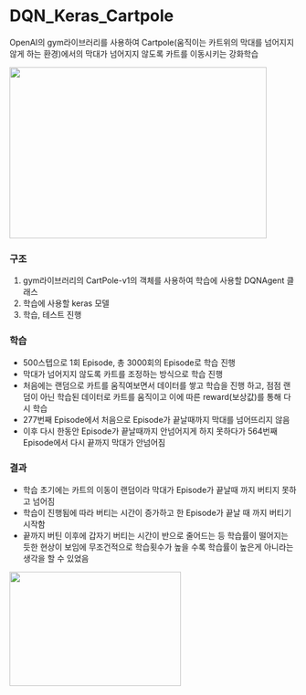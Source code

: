 # DQN_Keras_Cartpole

OpenAI의 gym라이브러리를 사용하여 Cartpole(움직이는 카트위의 막대를 넘어지지 않게 하는 환경)에서의 막대가 넘어지지 않도록 카트를 이동시키는 강화학습

<img src="https://user-images.githubusercontent.com/87750521/126890888-03bae56e-11b3-40b4-aaba-24bd0667e789.png" width="450" height="300">

### 구조
1) gym라이브러리의 CartPole-v1의 객체를 사용하여 학습에 사용할 DQNAgent 클래스
2) 학습에 사용할 keras 모델
3) 학습, 테스트 진행

### 학습
 - 500스텝으로 1회 Episode, 총 3000회의 Episode로 학습 진행
 - 막대가 넘어지지 않도록 카트를 조정하는 방식으로 학습 진행
 - 처음에는 랜덤으로 카트를 움직여보면서 데이터를 쌓고 학습을 진행 하고, 점점 랜덤이 아닌 학습된 데이터로 카트를 움직이고 이에 따른 reward(보상값)를 통해 다시 학습
 - 277번째 Episode에서 처음으로 Episode가 끝날때까지 막대를 넘어뜨리지 않음
 - 이후 다시 한동안 Episode가 끝날때까지 안넘어지게 하지 못하다가 564번째 Episode에서 다시 끝까지 막대가 안넘어짐

### 결과
 - 학습 초기에는 카트의 이동이 랜덤이라 막대가 Episode가 끝날때 까지 버티지 못하고 넘어짐
 - 학습이 진행됨에 따라 버티는 시간이 증가하고 한 Episode가 끝날 때 까지 버티기 시작함
 - 끝까지 버틴 이후에 갑자기 버티는 시간이 반으로 줄어드는 등 학습률이 떨어지는 듯한 현상이 보임에 무조건적으로 학습횟수가 높을 수록 학습률이 높은게 아니라는 생각을 할 수 있었음
<img src="https://user-images.githubusercontent.com/87750521/126891375-9fceca86-b3c7-4828-994b-5b7b71fd038a.png" width="300" height="200">
